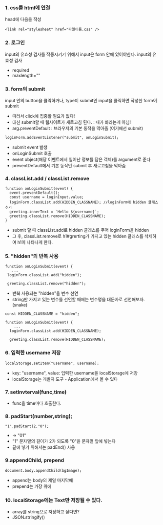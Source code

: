 ### 1. css를 html에 연결

head에 다음을 작성

```
<link rel="stylesheet" href="파일이름.css" />
```

### 2. 로그인

input의 유효성 검사를 작동시키기 위해서 input은 form 안에 있어야한다.
input의 유효성 검사

- required
- maxlength=""

### 3. form의 submit

input 안의 button을 클릭하거나, type이 submit인 input을 클릭하면 작성한 form이 submit

- 따라서 click에 집중할 필요가 없다!
- 대신 submit할 때 웹사이트가 새로고침 된다. : 내가 바라는게 아님!
- arg.preventDefault : 브라우저의 기본 동작을 막아줌 (여기에선 submit)

```
loginForm.addEventListener("submit", onLoginSubmit);
```

- submit event 발생
- onLoginSubmit 호출
- event object(해당 이벤트에서 일어난 정보를 담은 객체)를 argument로 준다
- preventDefault에서 기본 동작인 submit 후 새로고침을 막아줌

### 4. classList.add / classList.remove

```
function onLoginSubmit(event) {
  event.preventDefault();
  const username = loginInput.value;
  loginForm.classList.add(HIDDEN_CLASSNAME); //loginForm에 hidden 클래스 추가
  greeting.innerText = `Hello ${username}`;
  greeting.classList.remove(HIDDEN_CLASSNAME);
}
```

- submit 할 때 classList.add로 hidden 클래스를 주어 loginForm을 hidden
- 그 후, classList.remove로 h1#grerting가 가지고 있는 hidden 클래스를 삭제하여 h1이 나타나게 한다.

### 5. "hidden"의 반복 사용

```
function onLoginSubmit(event) {
   ...
 loginForm.classList.add("hidden");

 greeting.classList.remove("hidden");
```

- 반복 사용되는 "hidden"을 변수 선언
- string만 가지고 있는 변수를 선언할 때에는 변수명을 대문자로 선언해보자.(snake)

```
const HIDDEN_CLASSNAME = "hidden";

function onLoginSubmit(event) {
    ...
  loginForm.classList.add(HIDDEN_CLASSNAME);

  greeting.classList.remove(HIDDEN_CLASSNAME);

```

### 6. 입력한 username 저장

```
localStorage.setItem("username", username);
```

- key: "username", value: 입력한 username을 localStorage에 저장
- localStorage는 개발자 도구 - Application에서 볼 수 있다

### 7. setInvterval(func,time)

- func을 time마다 호출한다.

### 8. padStart(number,string);

```
"1".padStart(2,"0");
```

- -> "01"
- "1" 문자열의 길이가 2가 되도록 "0"을 문자열 앞에 넣는다
- 끝에 넣기 위해서는 padEnd() 사용

### 9.appendChild, prepend

```
document.body.appendChild(bgImage);
```

- append는 body의 제일 마지막에
- prepend는 가장 위에

### 10. localStorage에는 Text만 저장될 수 있다.

- array를 string으로 저장하고 싶다면?
- JSON.stringify()
